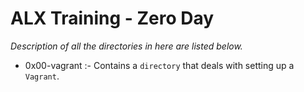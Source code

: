 # ALX Training - Zero Day

*Description of all the directories in here are listed below.*

* 0x00-vagrant :- Contains a `directory` that deals with setting up a `Vagrant`.
